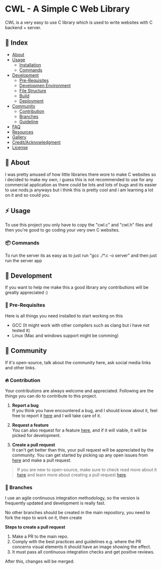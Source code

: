 # CWL - A Simple C Web Library
CWL is a very easy to use C library which is used to write websites with C backend + server. 

## :ledger: Index

- [About](#beginner-about)
- [Usage](#zap-usage)
  - [Installation](#electric_plug-installation)
  - [Commands](#package-commands)
- [Development](#wrench-development)
  - [Pre-Requisites](#notebook-pre-requisites)
  - [Developmen Environment](#nut_and_bolt-development-environment)
  - [File Structure](#file_folder-file-structure)
  - [Build](#hammer-build)  
  - [Deployment](#rocket-deployment)  
- [Community](#cherry_blossom-community)
  - [Contribution](#fire-contribution)
  - [Branches](#cactus-branches)
  - [Guideline](#exclamation-guideline)  
- [FAQ](#question-faq)
- [Resources](#page_facing_up-resources)
- [Gallery](#camera-gallery)
- [Credit/Acknowledgment](#star2-creditacknowledgment)
- [License](#lock-license)

##  :beginner: About
I was pretty amused of how little libraries there wore to make C websites so i decided to make my own, i guess this is not recommended to use for any commercial application as there could be lots and lots of bugs and its easier to use nods.js anyways but i think this is pretty cool and i am learning a lot on it and so could you.

## :zap: Usage
To use this project you only have to copy the "cwl.c" and "cwl.h" files and then you're good to go coding your very own C websites.

###  :package: Commands
To run the server its as easy as to just run "gcc ./*.c -o server" and then just run the server app

##  :wrench: Development
If you want to help me make this a good library any contributions will be greatly appreciated :)

### :notebook: Pre-Requisites
Here is all things you need installed to start working on this
- GCC (It might work with other compilers such as clang but i have not tested it) 
- Linux (Mac and windows support might be comming)
## :cherry_blossom: Community

If it's open-source, talk about the community here, ask social media links and other links.

 ###  :fire: Contribution

 Your contributions are always welcome and appreciated. Following are the things you can do to contribute to this project.

 1. **Report a bug** <br>
 If you think you have encountered a bug, and I should know about it, feel free to report it [here]() and I will take care of it.

 2. **Request a feature** <br>
 You can also request for a feature [here](https://github.com/sushiguy35/CWL/issues), and if it will viable, it will be picked for development.  

 3. **Create a pull request** <br>
 It can't get better than this, your pull request will be appreciated by the community. You can get started by picking up any open issues from [here](https://github.com/sushiguy35/CWL/issues) and make a pull request.

 > If you are new to open-source, make sure to check read more about it [here](https://www.digitalocean.com/community/tutorial_series/an-introduction-to-open-source) and learn more about creating a pull request [here](https://www.digitalocean.com/community/tutorials/how-to-create-a-pull-request-on-github).


 ### :cactus: Branches

 I use an agile continuous integration methodology, so the version is frequently updated and development is really fast.

No other branches should be created in the main repository, you need to fork the repo to work on it, then create 


**Steps to create a pull request**

1. Make a PR to the main repo.
2. Comply with the best practices and guidelines e.g. where the PR concerns visual elements it should have an image showing the effect.
3. It must pass all continuous integration checks and get positive reviews.

After this, changes will be merged.
